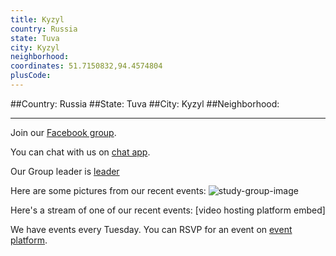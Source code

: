 ```yaml
---
title: Kyzyl
country: Russia
state: Tuva
city: Kyzyl
neighborhood: 
coordinates: 51.7150832,94.4574804
plusCode:
---
```


##Country: Russia
##State: Tuva
##City: Kyzyl
##Neighborhood: 
*****
Join our [Facebook group](https://www.facebook.com/groups/freecodecamp.kyzyl).

You can chat with us on [chat app]().

Our Group leader is [leader]()

Here are some pictures from our recent events:
![study-group-image]()

Here's a stream of one of our recent events:
[video hosting platform embed]

We have events every Tuesday. You can RSVP for an event on [event platform]().
